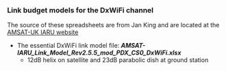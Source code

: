 ### Link budget models for the DxWiFi channel

The source of these spreadsheets are from Jan King and are located at the [AMSAT-UK IARU website](http://www.amsatuk.me.uk/iaru/spreadsheet.htm)

* The essential DxWiFi link model file:
  ___AMSAT-IARU_Link_Model_Rev2.5.5_mod_PDX_CS0_DxWiFi.xlsx___
  * 12dB helix on satellite and 23dB parabolic dish at ground station
